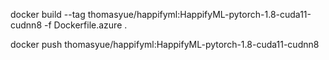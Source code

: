 docker build --tag thomasyue/happifyml:HappifyML-pytorch-1.8-cuda11-cudnn8 -f Dockerfile.azure .

docker push thomasyue/happifyml:HappifyML-pytorch-1.8-cuda11-cudnn8
